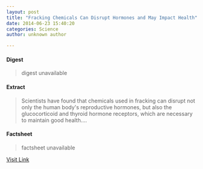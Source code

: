 ```yaml
---
layout: post
title: "Fracking Chemicals Can Disrupt Hormones and May Impact Health"
date: 2014-06-23 15:40:20
categories: Science
author: unknown author

---
```



#### Digest
>digest unavailable

#### Extract
>Scientists have found that chemicals used in fracking can disrupt not only the human body's reproductive hormones, but also the glucocorticoid and thyroid hormone receptors, which are necessary to maintain good health....

#### Factsheet
>factsheet unavailable

[Visit Link](http://www.scienceworldreport.com/articles/15612/20140623/fracking-chemicals-disrupt-hormones-impact-health.htm)


